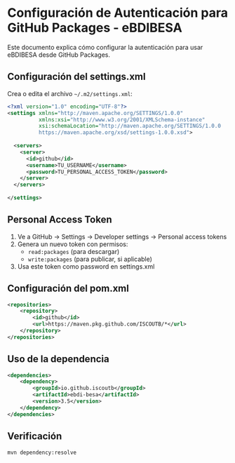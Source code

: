 # Configuración de Autenticación para GitHub Packages - eBDIBESA

Este documento explica cómo configurar la autenticación para usar eBDIBESA desde GitHub Packages.

## Configuración del settings.xml

Crea o edita el archivo `~/.m2/settings.xml`:

```xml
<?xml version="1.0" encoding="UTF-8"?>
<settings xmlns="http://maven.apache.org/SETTINGS/1.0.0"
          xmlns:xsi="http://www.w3.org/2001/XMLSchema-instance"
          xsi:schemaLocation="http://maven.apache.org/SETTINGS/1.0.0 
          https://maven.apache.org/xsd/settings-1.0.0.xsd">
  
  <servers>
    <server>
      <id>github</id>
      <username>TU_USERNAME</username>
      <password>TU_PERSONAL_ACCESS_TOKEN</password>
    </server>
  </servers>
  
</settings>
```

## Personal Access Token

1. Ve a GitHub → Settings → Developer settings → Personal access tokens
2. Genera un nuevo token con permisos:
   - `read:packages` (para descargar)
   - `write:packages` (para publicar, si aplicable)
3. Usa este token como password en settings.xml

## Configuración del pom.xml

```xml
<repositories>
    <repository>
        <id>github</id>
        <url>https://maven.pkg.github.com/ISCOUTB/*</url>
    </repository>
</repositories>
```

## Uso de la dependencia

```xml
<dependencies>
    <dependency>
        <groupId>io.github.iscoutb</groupId>
        <artifactId>ebdi-besa</artifactId>
        <version>3.5</version>
    </dependency>
</dependencies>
```

## Verificación

```bash
mvn dependency:resolve
```
